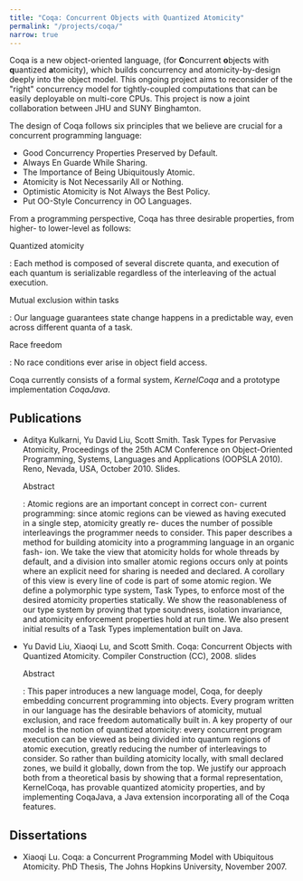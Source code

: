 ```yaml
---
title: "Coqa: Concurrent Objects with Quantized Atomicity"
permalink: "/projects/coqa/"
narrow: true
---
```


Coqa is a new object-oriented language, (for **C**oncurrent **o**bjects with
**q**uantized **a**tomicity), which builds concurrency and atomicity-by-design
deeply into the object model. This ongoing project aims to reconsider of the
"right" concurrency model for tightly-coupled computations that can be easily
deployable on multi-core CPUs. This project is now a joint collaboration between
JHU and SUNY Binghamton.

The design of Coqa follows six principles that we believe are crucial for a
concurrent programming language:

- Good Concurrency Properties Preserved by Default.
- Always En Guarde While Sharing.
- The Importance of Being Ubiquitously Atomic.
- Atomicity is Not Necessarily All or Nothing.
- Optimistic Atomicity is Not Always the Best Policy.
- Put OO-Style Concurrency in OO Languages.

From a programming perspective, Coqa has three desirable properties, from higher- to lower-level as follows:

Quantized atomicity

: Each method is composed of several discrete quanta, and execution of each
  quantum is serializable regardless of the interleaving of the actual
  execution.

Mutual exclusion within tasks

: Our language guarantees state change happens in a predictable way, even across
  different quanta of a task.

Race freedom

: No race conditions ever arise in object field access.

Coqa currently consists of a formal system, _KernelCoqa_ and a prototype
implementation _CoqaJava_.

Publications
------------

- Aditya Kulkarni, Yu David Liu, Scott Smith. Task Types for Pervasive
  Atomicity, Proceedings of the 25th ACM Conference on Object-Oriented
  Programming, Systems, Languages and Applications (OOPSLA 2010). Reno, Nevada,
  USA, October 2010. Slides.

  Abstract

  : Atomic regions are an important concept in correct con- current programming:
    since atomic regions can be viewed as having executed in a single step,
    atomicity greatly re- duces the number of possible interleavings the
    programmer needs to consider. This paper describes a method for building
    atomicity into a programming language in an organic fash- ion. We take the
    view that atomicity holds for whole threads by default, and a division into
    smaller atomic regions occurs only at points where an explicit need for
    sharing is needed and declared. A corollary of this view is every line of
    code is part of some atomic region. We define a polymorphic type system,
    Task Types, to enforce most of the desired atomicity properties
    statically. We show the reasonableness of our type system by proving that
    type soundness, isolation invariance, and atomicity enforcement properties
    hold at run time. We also present initial results of a Task Types
    implementation built on Java.

- Yu David Liu, Xiaoqi Lu, and Scott Smith. Coqa: Concurrent Objects with
  Quantized Atomicity. Compiler Construction (CC), 2008. slides

  Abstract

  : This paper introduces a new language model, Coqa, for deeply embedding
    concurrent programming into objects. Every program written in our language
    has the desirable behaviors of atomicity, mutual exclusion, and race freedom
    automatically built in. A key property of our model is the notion of
    quantized atomicity: every concurrent program execution can be viewed as
    being divided into quantum regions of atomic execution, greatly reducing the
    number of interleavings to consider. So rather than building atomicity
    locally, with small declared zones, we build it globally, down from the
    top. We justify our approach both from a theoretical basis by showing that a
    formal representation, KernelCoqa, has provable quantized atomicity
    properties, and by implementing CoqaJava, a Java extension incorporating all
    of the Coqa features.

Dissertations
-------------

- Xiaoqi Lu. Coqa: a Concurrent Programming Model with Ubiquitous Atomicity. PhD
  Thesis, The Johns Hopkins University, November 2007.
